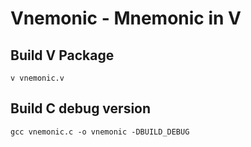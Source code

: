 # Vnemonic - Mnemonic in V

## Build V Package
```
v vnemonic.v
```

## Build C debug version
```
gcc vnemonic.c -o vnemonic -DBUILD_DEBUG
```
